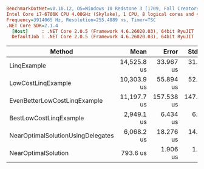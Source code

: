 ``` ini

BenchmarkDotNet=v0.10.12, OS=Windows 10 Redstone 3 [1709, Fall Creators Update] (10.0.16299.214)
Intel Core i7-6700K CPU 4.00GHz (Skylake), 1 CPU, 8 logical cores and 4 physical cores
Frequency=3914065 Hz, Resolution=255.4889 ns, Timer=TSC
.NET Core SDK=2.1.4
  [Host]     : .NET Core 2.0.5 (Framework 4.6.26020.03), 64bit RyuJIT
  DefaultJob : .NET Core 2.0.5 (Framework 4.6.26020.03), 64bit RyuJIT


```
|                            Method |        Mean |      Error |     StdDev | Scaled | ScaledSD |     Gen 0 | Allocated |
|---------------------------------- |------------:|-----------:|-----------:|-------:|---------:|----------:|----------:|
|                       LinqExample | 14,525.8 us |  33.967 us |  31.773 us |  18.30 |     0.05 | 1828.1250 | 7680000 B |
|                LowCostLinqExample | 10,303.9 us |  55.894 us |  52.284 us |  12.98 |     0.07 |  671.8750 | 2880000 B |
|      EvenBetterLowCostLinqExample | 11,197.7 us | 157.538 us | 147.361 us |  14.11 |     0.18 |         - |       0 B |
|            BestLowCostLinqExample |  2,949.1 us |   6.434 us |   6.018 us |   3.72 |     0.01 |         - |       0 B |
| NearOptimalSolutionUsingDelegates |  6,068.2 us |  18.276 us |  14.269 us |   7.65 |     0.02 |         - |       0 B |
|               NearOptimalSolution |    793.6 us |   1.906 us |   1.592 us |   1.00 |     0.00 |         - |       0 B |
